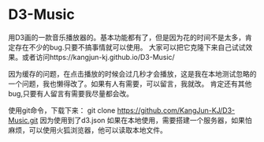 # D3-Music
用D3画的一款音乐播放器的。基本功能都有了，但是因为花的时间不是太多，肯定存在不少的bug.只要不搞事情就可以使用。
大家可以把它克隆下来自己试试效果。或者访问https://kangjun-kj.github.io/D3-Music/

因为缓存的问题，在点击播放的时候会过几秒才会播放，这是我在本地测试忽略的一个问题，我也懒得改了。如果有人有需要，可以留言，我就改。
肯定还有其他bug,只要有人留言有需要我尽量都会改。


使用git命令，下载下来：
git clone https://github.com/KangJun-KJ/D3-Music.git
因为使用到了d3.json 如果在本地使用，需要搭建一个服务器，如果怕麻烦，可以使用火狐浏览器，他可以读取本地文件。

